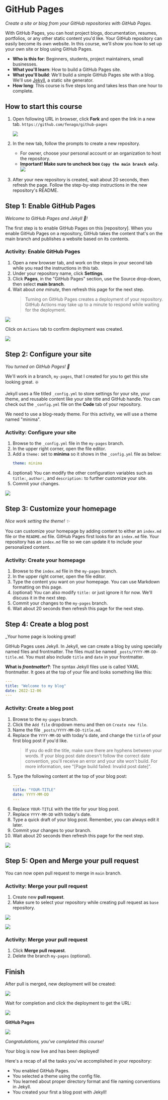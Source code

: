 # GitHub Pages

_Create a site or blog from your GitHub repositories with GitHub Pages._


With GitHub Pages, you can host project blogs, documentation, resumes, portfolios, or any other static content you'd like. Your GitHub repository can easily become its own website. In this course, we'll show you how to set up your own site or blog using GitHub Pages.

- **Who is this for**: Beginners, students, project maintainers, small businesses.
- **What you'll learn**: How to build a GitHub Pages site.
- **What you'll build**: We'll build a simple GitHub Pages site with a blog. We'll use [Jekyll](https://jekyllrb.com), a static site generator.
- **How long**: This course is five steps long and takes less than one hour to complete.

## How to start this course

1. Open following URL in browser, click **Fork** and open the link in a new tab.
   `https://github.com/fenago/github-pages`

   ![](./images/1.jpg)
2. In the new tab, follow the prompts to create a new repository.
   - For owner, choose your personal account or an organization to host the repository.
   - **Important! Make sure to uncheck box `Copy the main branch only`**.
    ![](./images/2.jpg)
3. After your new repository is created, wait about 20 seconds, then refresh the page. Follow the step-by-step instructions in the new repository's README.


<summary><h2>Step 1: Enable GitHub Pages</h2></summary>

_Welcome to GitHub Pages and Jekyll :tada:!_

The first step is to enable GitHub Pages on this [repository]. When you enable GitHub Pages on a repository, GitHub takes the content that's on the main branch and publishes a website based on its contents.

### Activity: Enable GitHub Pages

1. Open a new browser tab, and work on the steps in your second tab while you read the instructions in this tab.
2. Under your repository name, click **Settings**.
3. Click **Pages**, in the "GitHub Pages" section, use the Source drop-down, then select **main branch**.
4. Wait about _one minute_, then refresh this page for the next step.
   > Turning on GitHub Pages creates a deployment of your repository. GitHub Actions may take up to a minute to respond while waiting for the deployment.

![](./images/3.jpg)

Click on `Actions` tab to confirm deployment was created.

![](./images/4.jpg)

<summary><h2>Step 2: Configure your site</h2></summary>

_You turned on GitHub Pages! :tada:_

We'll work in a branch, `my-pages`, that I created for you to get this site looking great. :sparkle:

Jekyll uses a file titled `_config.yml` to store settings for your site, your theme, and reusable content like your site title and GitHub handle. You can check out the `_config.yml` file on the **Code** tab of your repository.

We need to use a blog-ready theme. For this activity, we will use a theme named "minima".

### Activity: Configure your site

1. Browse to the `_config.yml` file in the `my-pages` branch.
1. In the upper right corner, open the file editor.
1. Add a `theme:` set to **minima** so it shows in the `_config.yml` file as below:
    ```yml
    theme: minima
    ```
1. (optional) You can modify the other configuration variables such as `title:`, `author:`, and `description:` to further customize your site.
1. Commit your changes.

![](./images/5.jpg)

<summary><h2>Step 3: Customize your homepage</h2></summary>

_Nice work setting the theme! :sparkles:_

You can customize your homepage by adding content to either an `index.md` file or the `README.md` file. GitHub Pages first looks for an `index.md` file. Your repository has an `index.md` file so we can update it to include your personalized content.

### Activity: Create your homepage

1. Browse to the `index.md` file in the `my-pages` branch.
1. In the upper right corner, open the file editor.
1. Type the content you want on your homepage. You can use Markdown formatting on this page.
1. (optional) You can also modify `title:` or just ignore it for now. We'll discuss it in the next step.
1. Commit your changes to the `my-pages` branch.
1. Wait about 20 seconds then refresh this page for the next step.


<summary><h2>Step 4: Create a blog post</h2></summary>

_Your home page is looking great!

GitHub Pages uses Jekyll. In Jekyll, we can create a blog by using specially named files and frontmatter. The files must be named `_posts/YYYY-MM-DD-title.md`. You must also include `title` and `date` in your frontmatter.

**What is _frontmatter_?**: The syntax Jekyll files use is called YAML frontmatter. It goes at the top of your file and looks something like this:

```yml
---
title: "Welcome to my blog"
date: 2022-12-06
---
```


### Activity: Create a blog post

1. Browse to the `my-pages` branch.
1. Click the `Add file` dropdown menu and then on `Create new file`.
1. Name the file `_posts/YYYY-MM-DD-title.md`.
1. Replace the `YYYY-MM-DD` with today's date, and change the `title` of your first blog post if you'd like.
   > If you do edit the title, make sure there are hyphens between your words.
   > If your blog post date doesn't follow the correct date convention, you'll receive an error and your site won't build. For more information, see "[Page build failed: Invalid post date]".
1. Type the following content at the top of your blog post:
   ```yaml
   ---
   title: "YOUR-TITLE"
   date: YYYY-MM-DD
   ---
   ```
1. Replace `YOUR-TITLE` with the title for your blog post.
1. Replace `YYYY-MM-DD` with today's date.
1. Type a quick draft of your blog post. Remember, you can always edit it later.
1. Commit your changes to your branch.
1. Wait about 20 seconds then refresh this page for the next step.

![](./images/6.jpg)

<summary><h2>Step 5: Open and Merge your pull request</h2></summary>

You can now open pull request to merge in `main` branch.

### Activity: Merge your pull request

1. Create new **pull request**.
1. Make sure to select your repository while creating pull request as `base` repository.

![](./images/8.jpg)

![](./images/9.jpg)


### Activity: Merge your pull request

1. Click **Merge pull request**.
1. Delete the branch `my-pages` (optional).




<summary><h2>Finish</h2></summary>

After pull is merged, new deployment will be created:

![](./images/10.jpg)

Wait for completion and click the deployment to get the URL:

![](./images/11.jpg)

**GitHub Pages**

![](./images/12.jpg)

_Congratulations, you've completed this course!_

Your blog is now live and has been deployed!

Here's a recap of all the tasks you've accomplished in your repository:

- You enabled GitHub Pages.
- You selected a theme using the config file.
- You learned about proper directory format and file naming conventions in Jekyll.
- You created your first a blog post with Jekyll!
